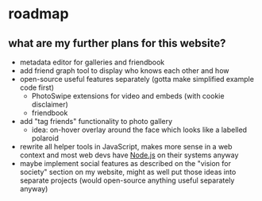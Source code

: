 <h1>roadmap</h1>

<h2>what are my further plans for this website?</h2>

* metadata editor for galleries and friendbook
* add friend graph tool to display who knows each other and how
* open-source useful features separately (gotta make simplified example code first)
    * PhotoSwipe extensions for video and embeds (with cookie disclaimer)
    * friendbook
* add "tag friends" functionality to photo gallery
    * idea: on-hover overlay around the face which looks like a labelled polaroid
* rewrite all helper tools in JavaScript, makes more sense in a web context and most web devs have [Node.js](https://github.com/nodejs/node) on their systems anyway
* maybe implement social features as described on the "vision for society" section on my website, might as well put those ideas into separate projects (would open-source anything useful separately anyway)